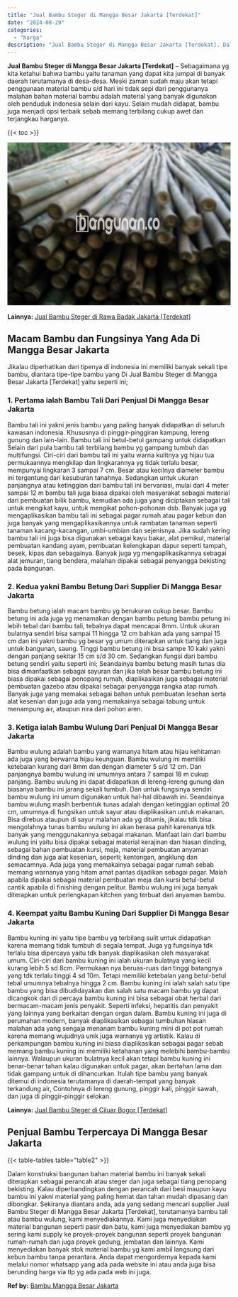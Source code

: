 ```yaml
---
title: "Jual Bambu Steger di Mangga Besar Jakarta [Terdekat]"
date: "2024-08-29"
categories: 
  - "harga"
description: "Jual Bambu Steger di Mangga Besar Jakarta [Terdekat]. Dalam konstruksi bangunan bahan material bambu ini banyak sekali diterapkan sebagai perancah atau stege..."
---
```


**Jual Bambu Steger di Mangga Besar Jakarta \[Terdekat\]** – Sebagaimana yg kita ketahui bahwa bambu yaitu tanaman yang dapat kita jumpai di banyak daerah terutamanya di desa-desa. Meski zaman sudah maju akan tetapi penggunaan material bambu s/d hari ini tidak sepi dari penggunanya malahan bahan material bambu adalah material yang banyak digunakan oleh penduduk indonesia selain dari kayu. Selain mudah didapat, bambu juga menjadi opsi terbaik sebab memang terbilang cukup awet dan terjangkau harganya.

{{< toc >}}

![Jual Bambu Steger di Mangga Besar Jakarta [Terdekat]](/images/jual-bambu-tali-34.png)

**Lainnya:** [Jual Bambu Steger di Rawa Badak Jakarta \[Terdekat\]](https://bambu.bangunan.co/jual-bambu-steger-di-rawa-badak-jakarta-terdekat/)

## Macam Bambu dan Fungsinya Yang Ada Di Mangga Besar Jakarta

Jikalau diperhatikan dari tipenya di indonesia ini memiliki banyak sekali tipe bambu, diantara tipe-tipe bambu yang Di Jual Bambu Steger di Mangga Besar Jakarta \[Terdekat\] yaitu seperti ini;

### 1\. Pertama ialah Bambu Tali Dari Penjual Di Mangga Besar Jakarta

Bambu tali ini yakni jenis bambu yang paling banyak didapatkan di seluruh kawasan indonesia. Khususnya di pinggir-pinggiran kampung, lereng gunung dan lain-lain. Bambu tali ini betul-betul gampang untuk didapatkan Selain dari pula bambu tali terbilang bambu yg gampang tumbuh dan multifungsi. Ciri-ciri dari bambu tali ini yaitu warna kulitnya yg hijau tua permukaannya mengkilap dan lingkarannya yg tidak terlalu besar, mempunyai lingkaran 3 sampai 7 cm. Besar atau kecilnya diameter bambu ini tergantung dari kesuburan tanahnya. Sedangkan untuk ukuran panjangnya atau ketinggian dari bambu tali ini bervariasi, mulai dari 4 meter sampai 12 m bambu tali juga biasa dipakai oleh masyarakat sebagai material dari pembuatan bilik bambu, kemudian ada juga yang diciptakan sebagai tali untuk mengikat kayu, untuk mengikat pohon-pohonan dsb. Banyak juga yg mengaplikasikan bambu tali ini sebagai pagar rumah atau pagar kebun dan juga banyak yang mengaplikasikannya untuk rambatan tanaman seperti tanaman kacang-kacangan, umbi-umbian dan sejenisnya. Jika sudah kering bambu tali ini juga bisa digunakan sebagai kayu bakar, alat pemikul, material pembuatan kandang ayam, pembuatan kelengkapan dapur seperti tampah, besek, kipas dan sebagainya. Banyak juga yg mengaplikasikannya sebagai alat jemuran, tiang bendera, malahan dipakai sebagai penyangga bekisting pada bangunan.

### 2\. Kedua yakni Bambu Betung Dari Supplier Di Mangga Besar Jakarta

Bambu betung ialah macam bambu yg berukuran cukup besar. Bambu betung ini ada juga yg menamakan dengan bambu petung bambu petung ini lebih tebal dari bambu tali, tebalnya dapat mencapai 8mm. Untuk ukuran bulatnya sendiri bisa sampai 11 hingga 12 cm bahkan ada yang sampai 15 cm dan ini yakni bambu yg besar yg umum diterapkan untuk tiang dan juga untuk bangunan, saung. Tinggi bambu betung ini bisa sampe 10 kaki yakni dengan panjang sekitar 15 cm s/d 30 cm. Sedangkan fungsi dari bambu betung sendiri yaitu seperti ini; Seandainya bambu betung masih tunas dia bisa dimanfaatkan sebagai sayuran dan jika telah besar bambu betung ini biasa dipakai sebagai penopang rumah, diaplikasikan juga sebagai material pembuatan gazebo atau dipakai sebagai penyangga rangka atap rumah. Banyak juga yang memakai sebagai bahan untuk pembuatan lesehan serta alat kesenian dan juga ada yang memakainya sebagai tabung untuk menampung air, ataupun nira dari pohon aren.

### 3\. Ketiga ialah Bambu Wulung Dari Penjual Di Mangga Besar Jakarta

Bambu wulung adalah bambu yang warnanya hitam atau hijau kehitaman ada juga yang berwarna hijau keunguan. Bambu wulung ini memiliki ketebalan kurang dari 8mm dan dengan diameter 5 s/d 12 cm. Dan panjangnya bambu wulung ini umumnya antara 7 sampai 18 m cukup panjang. Bambu wulung ini dapat didapatkan di lereng-lereng gunung dan biasanya bambu ini jarang sekali tumbuh. Dan untuk fungsinya sendiri bambu wulung ini umum digunakan untuk hal-hal dibawah ini. Seandainya bambu wulung masih berbentuk tunas adalah dengan ketinggian optimal 20 cm, umumnya di fungsikan untuk sayur atau diaplikasikan untuk makanan. Bisa direbus ataupun di sayur malahan ada yg ditumis, jikalau tdk bisa mengolahnya tunas bambu wulung ini akan berasa pahit karenanya tdk banyak yang menggunakannya sebagai makanan. Manfaat lain dari bambu wulung ini yaitu bisa dipakai sebagai material kerajinan dan hiasan dinding, sebagai bahan pembuatan kursi, meja, material pembuatan anyaman dinding dan juga alat kesenian, seperti; kentongan, angklung dan semacamnya. Ada juga yang memakainya sebagai pagar rumah sebab memang warnanya yang hitam amat pantas dijadikan sebagai pagar. Malah apabila dipakai sebagai material pembuatan meja dan kursi betul-betul cantik apabila di finishing dengan pelitur. Bambu wulung ini juga banyak diterapkan untuk perlengkapan kitchen yang terbuat dari anyaman bambu.

### 4\. Keempat yaitu Bambu Kuning Dari Supplier Di Mangga Besar Jakarta

Bambu kuning ini yaitu tipe bambu yg terbilang sulit untuk didapatkan karena memang tidak tumbuh di segala tempat. Juga yg fungsinya tdk terlalu bisa dipercaya yaitu tdk banyak diaplikasikan oleh masyarakat umum. Ciri-ciri dari bambu kuning ini ialah ukuran bulatnya yang kecil kurang lebih 5 sd 8cm. Permukaan nya beruas-ruas dan tinggi batangnya yang tdk terlalu tinggi 4 sd 10m. Tetapi memiliki ketebalan yang betul-betul tebal umumnya tebalnya hingga 2 cm. Bambu kuning ini ialah salah satu tipe bambu yang bisa dibudidayakan dan salah satu macam bambu yg dapat dicangkok dan di percaya bambu kuning ini bisa sebagai obat herbal dari bermacam-macam jenis penyakit. Seperti infeksi, hepatitis dan penyakit yang lainnya yang berkaitan dengan organ dalam. Bambu kuning ini juga di perumahan modern, banyak diaplikasikan sebagai tumbuhan hiasan malahan ada yang sengaja menanam bambu kuning mini di pot pot rumah karena memang wujudnya unik juga warnanya yg artistik. Kalau di perkampungan bambu kuning ini biasa diaplikasikan sebagai pagar sebab memang bambu kuning ini memiliki ketahanan yang melebihi bambu-bambu lainnya. Walaupun ukuran bulatnya kecil akan tetapi bambu kuning ini benar-benar tahan kalau digunakan untuk pagar, akan bertahan lama dan tidak gampang untuk di dihancurkan. Itulah tipe bambu yang banyak ditemui di indonesia terutamanya di daerah-tempat yang banyak terkandung air, Contohnya di lereng gunung, pinggir kali, pinggir sawah, dan juga di pinggir-pinggir selokan.

**Lainnya:** [Jual Bambu Steger di Ciluar Bogor \[Terdekat\]](https://bambu.bangunan.co/jual-bambu-steger-di-ciluar-bogor-terdekat/)

## Penjual Bambu Terpercaya Di Mangga Besar Jakarta

{{< table-tables table="table2" >}}

Dalam konstruksi bangunan bahan material bambu ini banyak sekali diterapkan sebagai perancah atau steger dan juga sebagai tiang penopang bekisting. Kalau diperbandingkan dengan perancah dari besi maupun kayu bambu ini yakni material yang paling hemat dan tahan mudah dipasang dan dibongkar. Sekiranya diantara anda, ada yang sedang mencari supplier Jual Bambu Steger di Mangga Besar Jakarta \[Terdekat\], terutamanya bambu tali atau bambu wulung, kami menyediakannya. Kami juga menyediakan material bangunan seperti pasir dan batu, kami juga menyediakan bambu yg sering kami supply ke proyek-proyek bangunan seperti proyek bangunan rumah-rumah dan juga proyek gedung, jembatan dan lainnya. Kami menyediakan banyak stok material bambu yg kami ambil langsung dari kebun bambu tanpa perantara. Anda dapat mengordernya kepada kami melalui nomor whatsapp yang ada pada website ini atau anda juga bisa berunding harga via tlp yg ada pada web ini juga.

**Ref by:** [Bambu Mangga Besar Jakarta](https://id.wikipedia.org/wiki/Bambu)
